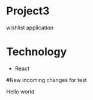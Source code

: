 # Project3
wishlist application
# Technology
<ul>
    <li>React</li>
</ul>

#New incoming changes for test

<p> Hello world </p>

